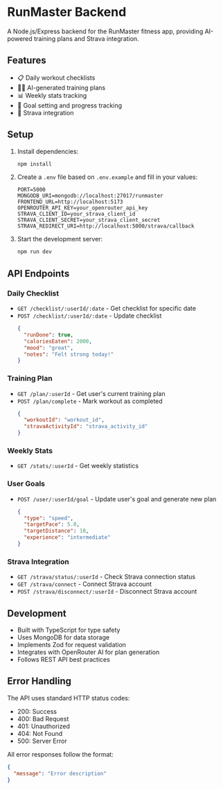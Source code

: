 # RunMaster Backend

A Node.js/Express backend for the RunMaster fitness app, providing AI-powered training plans and Strava integration.

## Features

- 📋 Daily workout checklists
- 🏃‍♂️ AI-generated training plans
- 📊 Weekly stats tracking
- 🎯 Goal setting and progress tracking
- 🔄 Strava integration

## Setup

1. Install dependencies:
   ```bash
   npm install
   ```

2. Create a `.env` file based on `.env.example` and fill in your values:
   ```
   PORT=5000
   MONGODB_URI=mongodb://localhost:27017/runmaster
   FRONTEND_URL=http://localhost:5173
   OPENROUTER_API_KEY=your_openrouter_api_key
   STRAVA_CLIENT_ID=your_strava_client_id
   STRAVA_CLIENT_SECRET=your_strava_client_secret
   STRAVA_REDIRECT_URI=http://localhost:5000/strava/callback
   ```

3. Start the development server:
   ```bash
   npm run dev
   ```

## API Endpoints

### Daily Checklist
- `GET /checklist/:userId/:date` - Get checklist for specific date
- `POST /checklist/:userId/:date` - Update checklist
  ```json
  {
    "runDone": true,
    "caloriesEaten": 2000,
    "mood": "great",
    "notes": "Felt strong today!"
  }
  ```

### Training Plan
- `GET /plan/:userId` - Get user's current training plan
- `POST /plan/complete` - Mark workout as completed
  ```json
  {
    "workoutId": "workout_id",
    "stravaActivityId": "strava_activity_id"
  }
  ```

### Weekly Stats
- `GET /stats/:userId` - Get weekly statistics

### User Goals
- `POST /user/:userId/goal` - Update user's goal and generate new plan
  ```json
  {
    "type": "speed",
    "targetPace": 5.0,
    "targetDistance": 10,
    "experience": "intermediate"
  }
  ```

### Strava Integration
- `GET /strava/status/:userId` - Check Strava connection status
- `GET /strava/connect` - Connect Strava account
- `POST /strava/disconnect/:userId` - Disconnect Strava account

## Development

- Built with TypeScript for type safety
- Uses MongoDB for data storage
- Implements Zod for request validation
- Integrates with OpenRouter AI for plan generation
- Follows REST API best practices

## Error Handling

The API uses standard HTTP status codes:
- 200: Success
- 400: Bad Request
- 401: Unauthorized
- 404: Not Found
- 500: Server Error

All error responses follow the format:
```json
{
  "message": "Error description"
}
``` 